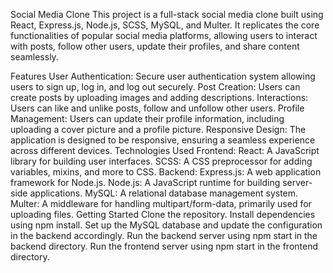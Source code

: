 Social Media Clone
This project is a full-stack social media clone built using React, Express.js, Node.js, SCSS, MySQL, and Multer. It replicates the core functionalities of popular social media platforms, allowing users to interact with posts, follow other users, update their profiles, and share content seamlessly.

Features
User Authentication: Secure user authentication system allowing users to sign up, log in, and log out securely.
Post Creation: Users can create posts by uploading images and adding descriptions.
Interactions: Users can like and unlike posts, follow and unfollow other users.
Profile Management: Users can update their profile information, including uploading a cover picture and a profile picture.
Responsive Design: The application is designed to be responsive, ensuring a seamless experience across different devices.
Technologies Used
Frontend:
React: A JavaScript library for building user interfaces.
SCSS: A CSS preprocessor for adding variables, mixins, and more to CSS.
Backend:
Express.js: A web application framework for Node.js.
Node.js: A JavaScript runtime for building server-side applications.
MySQL: A relational database management system.
Multer: A middleware for handling multipart/form-data, primarily used for uploading files.
Getting Started
Clone the repository.
Install dependencies using npm install.
Set up the MySQL database and update the configuration in the backend accordingly.
Run the backend server using npm start in the backend directory.
Run the frontend server using npm start in the frontend directory.
